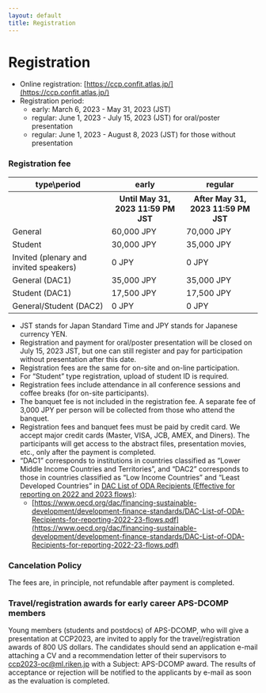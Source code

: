 ```yaml
---
layout: default
title: Registration
---
```


# Registration

* Online registration: [https://ccp.confit.atlas.jp/](https://ccp.confit.atlas.jp/)
* Registration period:
  * early: March 6, 2023 - May 31, 2023 (JST)
  * regular: June 1, 2023 - July 15, 2023 (JST) for oral/poster presentation
  * regular: June 1, 2023 - August 8, 2023 (JST) for those without presentation

### Registration fee

<table>
<tr><th>type\period</th><th>early</th><th>regular</th></tr>
<tr><th></th><th>Until May 31, 2023 11:59 PM JST</th><th>After May 31, 2023 11:59 PM JST</th></tr>
<tr><td>General</td><td>60,000 JPY</td><td>70,000 JPY</td></tr>
<tr><td>Student</td><td>30,000 JPY</td><td>35,000 JPY</td></tr>
<tr><td>Invited (plenary and invited speakers)</td><td>0 JPY</td><td>0 JPY</td></tr>
<tr><td>General (DAC1)</td><td>35,000 JPY</td><td>35,000 JPY</td></tr>
<tr><td>Student (DAC1)</td><td>17,500 JPY</td><td>17,500 JPY</td></tr>
<tr><td>General/Student (DAC2)</td><td>0 JPY</td><td>0 JPY</td></tr>
</table>

* JST stands for Japan Standard Time and JPY stands for Japanese currency YEN.
* Registration and payment for oral/poster presentation will be closed on July 15, 2023 JST, but one can still register and pay for participation without presentation after this date.
* Registration fees are the same for on-site and on-line participation.
* For “Student” type registration, upload of student ID is required.
* Registration fees include attendance in all conference sessions and coffee breaks (for on-site participants).
* The banquet fee is not included in the registration fee. A separate fee of 3,000 JPY per person will be collected from those who attend the banquet.
* Registration fees and banquet fees must be paid by credit card. We accept major credit cards (Master, VISA, JCB, AMEX, and Diners). The participants will get access to the abstract files, presentation movies, etc., only after the payment is completed.
* “DAC1” corresponds to institutions in countries classified as “Lower Middle Income Countries and Territories”, and “DAC2” corresponds to those in countries classified as “Low Income Countries” and “Least Developed Countries” in [DAC List of ODA Recipients (Effective for reporting on 2022 and 2023 flows)](https://www.oecd.org/dac/financing-sustainable-development/development-finance-standards/DAC-List-of-ODA-Recipients-for-reporting-2022-23-flows.pdf):
  * [https://www.oecd.org/dac/financing-sustainable-development/development-finance-standards/DAC-List-of-ODA-Recipients-for-reporting-2022-23-flows.pdf](https://www.oecd.org/dac/financing-sustainable-development/development-finance-standards/DAC-List-of-ODA-Recipients-for-reporting-2022-23-flows.pdf)

### Cancelation Policy

The fees are, in principle, not refundable after payment is completed.

### Travel/registration awards for early career APS-DCOMP members

Young members (students and postdocs) of APS-DCOMP, who will give a presentation at CCP2023, are invited to apply for the travel/registration awards of 800 US dollars. The candidates should send an application e-mail attaching a CV and a recommendation letter of their supervisors to [ccp2023-oc@ml.riken.jp](mailto:ccp2023-oc@ml.riken.jp?subject=APS-DCOMP%20award) with a Subject: APS-DCOMP award. The results of acceptance or rejection will be notified to the applicants by e-mail as soon as the evaluation is completed.
